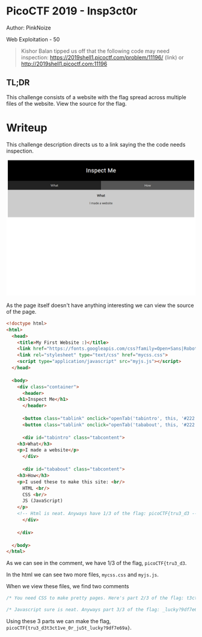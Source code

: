 # PicoCTF 2019 - Insp3ct0r
Author: PinkNoize

Web Exploitation - 50

> Kishor Balan tipped us off that the following code may need inspection: https://2019shell1.picoctf.com/problem/11196/ (link) or http://2019shell1.picoctf.com:11196

## TL;DR

This challenge consists of a website with the flag spread across multiple files of the website. View the source for the flag.

# Writeup

This challenge description directs us to a link saying the the code needs inspection.

![](assets/insp3ct0rHomePage.png)

As the page itself doesn't have anything interesting we can view the source of the page.

```html
<!doctype html>
<html>
  <head>
    <title>My First Website :)</title>
    <link href="https://fonts.googleapis.com/css?family=Open+Sans|Roboto" rel="stylesheet">
    <link rel="stylesheet" type="text/css" href="mycss.css">
    <script type="application/javascript" src="myjs.js"></script>
  </head>

  <body>
    <div class="container">
      <header>
	<h1>Inspect Me</h1>
      </header>

      <button class="tablink" onclick="openTab('tabintro', this, '#222')" id="defaultOpen">What</button>
      <button class="tablink" onclick="openTab('tababout', this, '#222')">How</button>
      
      <div id="tabintro" class="tabcontent">
	<h3>What</h3>
	<p>I made a website</p>
      </div>

      <div id="tababout" class="tabcontent">
	<h3>How</h3>
	<p>I used these to make this site: <br/>
	  HTML <br/>
	  CSS <br/>
	  JS (JavaScript)
	</p>
	<!-- Html is neat. Anyways have 1/3 of the flag: picoCTF{tru3_d3 -->
      </div>
      
    </div>
    
  </body>
</html>
```

As we can see in the comment, we have 1/3 of the flag, `picoCTF{tru3_d3`.

In the html we can see two more files, `mycss.css` and `myjs.js`.

When we view these files, we find two comments

```css
/* You need CSS to make pretty pages. Here's part 2/3 of the flag: t3ct1ve_0r_ju5t */
```

```js
/* Javascript sure is neat. Anyways part 3/3 of the flag: _lucky?9df7e69a} */
```

Using these 3 parts we can make the flag, `picoCTF{tru3_d3t3ct1ve_0r_ju5t_lucky?9df7e69a}`.